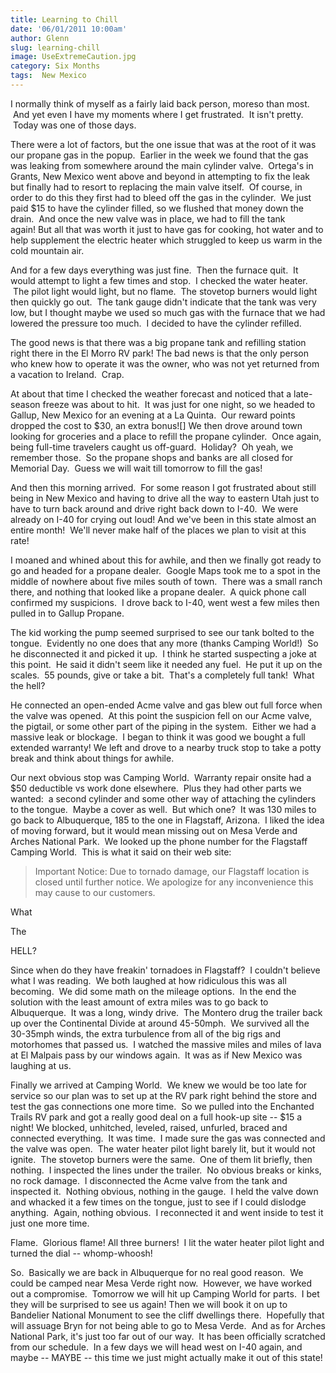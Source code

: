 ```yaml
---
title: Learning to Chill
date: '06/01/2011 10:00am'
author: Glenn
slug: learning-chill
image: UseExtremeCaution.jpg
category: Six Months
tags:  New Mexico
---
```

I normally think of myself as a fairly laid back person, moreso than most.  And yet even I have my moments where I get frustrated.  It isn't pretty.  Today was one of those days.

There were a lot of factors, but the one issue that was at the root of it was our propane gas in the popup.  Earlier in the week we found that the gas was leaking from somewhere around the main cylinder valve.  Ortega's in Grants, New Mexico went above and beyond in attempting to fix the leak but finally had to resort to replacing the main valve itself.  Of course, in order to do this they first had to bleed off the gas in the cylinder.  We just paid $15 to have the cylinder filled, so we flushed that money down the drain.  And once the new valve was in place, we had to fill the tank again! But all that was worth it just to have gas for cooking, hot water and to help supplement the electric heater which struggled to keep us warm in the cold mountain air.

And for a few days everything was just fine.  Then the furnace quit.  It would attempt to light a few times and stop.  I checked the water heater.  The pilot light would light, but no flame.  The stovetop burners would light then quickly go out.  The tank gauge didn't indicate that the tank was very low, but I thought maybe we used so much gas with the furnace that we had lowered the pressure too much.  I decided to have the cylinder refilled.

The good news is that there was a big propane tank and refilling station right there in the El Morro RV park! The bad news is that the only person who knew how to operate it was the owner, who was not yet returned from a vacation to Ireland.  Crap.

At about that time I checked the weather forecast and noticed that a late-season freeze was about to hit.  It was just for one night, so we headed to Gallup, New Mexico for an evening at a La Quinta.  Our reward points dropped the cost to $30, an extra bonus![] We then drove around town looking for groceries and a place to refill the propane cylinder.  Once again, being full-time travelers caught us off-guard.  Holiday?  Oh yeah, we remember those.  So the propane shops and banks are all closed for Memorial Day.  Guess we will wait till tomorrow to fill the gas!

And then this morning arrived.  For some reason I got frustrated about still being in New Mexico and having to drive all the way to eastern Utah just to have to turn back around and drive right back down to I-40.  We were already on I-40 for crying out loud! And we've been in this state almost an entire month!  We'll never make half of the places we plan to visit at this rate!

I moaned and whined about this for awhile, and then we finally got ready to go and headed for a propane dealer.  Google Maps took me to a spot in the middle of nowhere about five miles south of town.  There was a small ranch there, and nothing that looked like a propane dealer.  A quick phone call confirmed my suspicions.  I drove back to I-40, went west a few miles then pulled in to Gallup Propane.

The kid working the pump seemed surprised to see our tank bolted to the tongue.  Evidently no one does that any more (thanks Camping World!)  So he disconnected it and picked it up.  I think he started suspecting a joke at this point.  He said it didn't seem like it needed any fuel.  He put it up on the scales.  55 pounds, give or take a bit.  That's a completely full tank!  What the hell?

He connected an open-ended Acme valve and gas blew out full force when the valve was opened.  At this point the suspicion fell on our Acme valve, the pigtail, or some other part of the piping in the system.  Either we had a massive leak or blockage.  I began to think it was good we bought a full extended warranty! We left and drove to a nearby truck stop to take a potty break and think about things for awhile.

Our next obvious stop was Camping World.  Warranty repair onsite had a $50 deductible vs work done elsewhere.  Plus they had other parts we wanted:  a second cylinder and some other way of attaching the cylinders to the tongue.  Maybe a cover as well.  But which one?  It was 130 miles to go back to Albuquerque, 185 to the one in Flagstaff, Arizona.  I liked the idea of moving forward, but it would mean missing out on Mesa Verde and Arches National Park.  We looked up the phone number for the Flagstaff Camping World.  This is what it said on their web site:

> Important Notice: Due to tornado damage, our Flagstaff location is closed until further notice. We apologize for any inconvenience this may cause to our customers.

What

The

HELL?

Since when do they have freakin' tornadoes in Flagstaff?  I couldn't believe what I was reading.  We both laughed at how ridiculous this was all becoming.  We did some math on the mileage options.  In the end the solution with the least amount of extra miles was to go back to Albuquerque.  It was a long, windy drive.  The Montero drug the trailer back up over the Continental Divide at around 45-50mph.  We survived all the 30-35mph winds, the extra turbulence from all of the big rigs and motorhomes that passed us.  I watched the massive miles and miles of lava at El Malpais pass by our windows again.  It was as if New Mexico was laughing at us.

Finally we arrived at Camping World.  We knew we would be too late for service so our plan was to set up at the RV park right behind the store and test the gas connections one more time.  So we pulled into the Enchanted Trails RV park and got a really good deal on a full hook-up site -- $15 a night! We blocked, unhitched, leveled, raised, unfurled, braced and connected everything.  It was time.  I made sure the gas was connected and the valve was open.  The water heater pilot light barely lit, but it would not ignite.  The stovetop burners were the same.  One of them lit briefly, then nothing.  I inspected the lines under the trailer.  No obvious breaks or kinks, no rock damage.  I disconnected the Acme valve from the tank and inspected it.  Nothing obvious, nothing in the gauge.  I held the valve down and whacked it a few times on the tongue, just to see if I could dislodge anything.  Again, nothing obvious.  I reconnected it and went inside to test it just one more time.

Flame.  Glorious flame! All three burners!  I lit the water heater pilot light and turned the dial -- whomp-whoosh!

So.  Basically we are back in Albuquerque for no real good reason.  We could be camped near Mesa Verde right now.  However, we have worked out a compromise.  Tomorrow we will hit up Camping World for parts.  I bet they will be surprised to see us again! Then we will book it on up to Bandelier National Monument to see the cliff dwellings there.  Hopefully that will assuage Bryn for not being able to go to Mesa Verde.  And as for Arches National Park, it's just too far out of our way.  It has been officially scratched from our schedule.  In a few days we will head west on I-40 again, and maybe -- MAYBE -- this time we just might actually make it out of this state!
